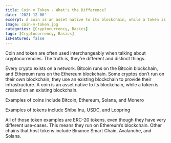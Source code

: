 ```yaml
---
title: Coin v Token - What's the Difference?
date: '2021-12-06'
excerpt: A coin is an asset native to its blockchain, while a token is created on an existing blockchain.
image: coin-v-token.jpg
categories: [Cryptocurrency, Basics]
tags: [Cryptocurrency, Basics]
isFeatured: false
---
```

Coin and token are often used interchangeably when talking about cryptocurrencies. The truth is, they’re different and distinct things.

Every crypto exists on a network. Bitcoin runs on the Bitcoin blockchain, and Ethereum runs on the Ethereum blockchain. Some cryptos don’t run on their own blockchain; they use an existing blockchain to provide their infrastructure. A coin is an asset native to its blockchain, while a token is created on an existing blockchain.

Examples of coins include Bitcoin, Ethereum, Solana, and Monero

Examples of tokens include Shiba Inu, USDC, and Loopring

All of those token examples are ERC-20 tokens, even though they have very different use-cases. This means they run on Ethereum’s blockchain. Other chains that host tokens include Binance Smart Chain, Avalanche, and Solana.